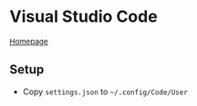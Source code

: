 # Visual Studio Code

<font size="2">[Homepage]()</font>

## Setup

* Copy `settings.json` to `~/.config/Code/User`
